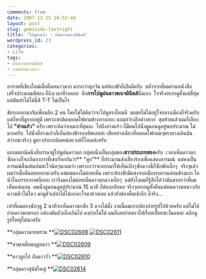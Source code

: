 ```yaml
---
comments: true
date: 2007-12-15 16:52:44
layout: post
slug: geminids-lastnight
title: 'ไปดูมาแล้ว : ฝนดาวตกเจมินิดส์'
wordpress_id: 23
categories:
- Life
tags:
- ฝนดาวตกเจมินิดส์
- ภาพถ่ายดวงดาว
---
```


อากาศที่เชียงใหม่เมื่อคืนหนาวมาก มากกว่าทุกวัน แต่ท้องฟ้าก็เปิดดีครับ  หลังจากที่ผมอ่านหนังสือเสร็จประมาณตีสอง ก็ถึงเวลาที่รอคอย  คือ**การไปดูฝนดาวตกเจมินิดส์**นั่นเอง  ใจจริงอยากดูตั้งแต่สี่ทุ่ม แต่มันทำไม่ได้นี่สิ T-T ไม่เป็นไร

ขับรถออกมากับเพื่อนอีก 2 คน โดยไม่ได้คิดว่าจะไปดูตรงไหนดี  มอชอไม่ได้อยู่ใจกลางเมืองก็จริงครับ แต่ก็หาที่ดูยากอยู่ดี เพราะเขาติดหลอดไฟตามข้างทางเยอะ แถมสว่างอีกต่างหาก  สุดท้ายแล้วผมก็เลือกไป **"อ่างแก้ว"** ครับ เพราะคิดว่าเหมาะที่สุดละ  ไปถึงอ่างแก้ว ก็มีคนไปนั่งดูนอนดูอยู่พอประมาณ ไม่มากครับ  ไปนั่งที่อ่างแก้วก็เห็นท้องฟ้ารอบทิศเลยล่ะ เสียอย่างเดียวที่หลอดไฟกลมๆตรงทางเดินมันสว่างซะจริงๆ ดูดาวลำบากนิดหน่อย แต่ก็โอเคล่ะครับ

แอบตลกนิดนึงที่บรรดาผู้ไปดูฝนดาวตก กลุ่มหนึ่งเป็นกลุ่มของ**สาวประเภทสอง**ครับ  เวลาเห็นดาวตกซักดวงก็จะเกิดอาการที่เขาเรียกกันว่า** "หูย"** ก็ประมาณส่งเสียงร้องเพื่อแสดงอารมณ์  แต่คงเป็นอารมณ์ตื่นเต้นปนสะใจนิดๆนะผมว่า เพราะกว่าจะออกมาให้เห็นเป้งๆซักดวงนี่ก็ซักพักเล็กๆ  จริงๆแล้วผมว่าเมื่อคืนตกเยอะนะครับ แต่ผมมองไม่ค่อยเห็น เพราะท้องฟ้ามีแสงจากเมืองรบกวนค่อนข้างมาก ไอน้ำในบรรยากาศก็เยอะ เราจึงมองไม่ค่อยเห็นดาวตกดวงเล็กๆ  แต่ยังไงผมก็รู้สึกได้ว่ามันมากกว่าที่ผมเห็นแน่นอน  ผมนั่งดูนอนดูอยู่ประมาณ 15 นาที ก็ต้องกลับหอ จริงๆอยากดูทั้งคืนแต่ทนความหนาวกับความหิวไม่ไหว มาดูตัวเปล่าไม่ได้เอาอะไรมาด้วยเลย แล้วยังต้องตื่นเช้าอีก ดีจริง...

เท่าที่ผมลองนับๆดู 2 นาทีจะเห็นดาวตกซัก 3 ดวงได้มั้ง งานนี้ผมเอากล้องถ่ายรูปไปด้วยครับ แต่ไม่ได้ถ่ายดาวตกหรอก กล้องมันตัวเล็กเกินไป คงถ่ายไม่ได้ ผมก็เลยถ่ายดาวไปเรื่อยเปื่อยซะงั้นแหละ คลิกดูรูปใหญ่ได้นะครับ



**กลุ่มดาวนายพราน
**[![DSC02608](http://www.armno.in.th/wp-content/uploads/2007/12/dsc02608-thumb.jpg)](http://www.armno.in.th/wp-content/uploads/2007/12/dsc02608.jpg) [![DSC02611](http://www.armno.in.th/wp-content/uploads/2007/12/dsc02611-thumb.jpg)](http://www.armno.in.th/wp-content/uploads/2007/12/dsc02611.jpg)



**สามเหลี่ยมฤดูหนาว
**[![DSC02609](http://www.armno.in.th/wp-content/uploads/2007/12/dsc02609-thumb.jpg)](http://www.armno.in.th/wp-content/uploads/2007/12/dsc02609.jpg)



**ดาวลูกไก่ กับดาววัว
**[![DSC02610](http://www.armno.in.th/wp-content/uploads/2007/12/dsc02610-thumb.jpg)](http://www.armno.in.th/wp-content/uploads/2007/12/dsc02610.jpg)



**กลุ่มดาวสุนัขใหญ่
**[![DSC02614](http://www.armno.in.th/wp-content/uploads/2007/12/dsc02614-thumb.jpg)](http://www.armno.in.th/wp-content/uploads/2007/12/dsc02614.jpg)

